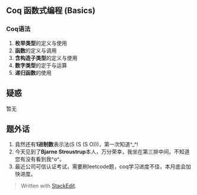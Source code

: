 ## Coq 函数式编程 (**Basics**)
### Coq语法 ###
1. **枚举类型**的定义与使用
2. **函数**的定义与调用
3. **含构造子类型**的定义与使用
4. **数字类型**的定于与运算
5. **递归函数**的使用

## 疑惑
暂无

## 题外话
1. 竟然还有**1进制数**表示法(S (S (S O)))，第一次知道^_^!
2. 今天见到了**Bjarne Stroustrup**本人，万分荣幸，我坐在第三排中间，不知道您有没有看到我^o^。
3. 最近公司可信认证考试，需要刷leetcode题，coq学习进度不佳，本月底会加快进度。

> Written with [StackEdit](https://stackedit.io/).

